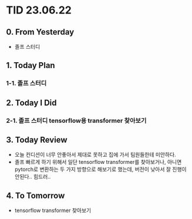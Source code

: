 # TID 23.06.22

## 0. From Yesterday

- 졸프 스터디

## 1. Today Plan

### 1-1. 졸프 스터디

## 2. Today I Did

### 2-1. 졸프 스터디 tensorflow용 transformer 찾아보기

## 3. Today Review

- 오늘 컨디션이 너무 안좋아서 제대로 못하고 집에 가서 팀원들한테 미안하다.
- 졸프 빠르게 하기 위해서 일단 tensorflow transformer를 찾아보거나, 아니면 pytorch로 변환하는 두 가지 방향으로 해보기로 했는데, 버전이 낮아서 잘 진행이 안된다.. 힘드러..

## 4. To Tomorrow

- tensorflow transformer 찾아보기
